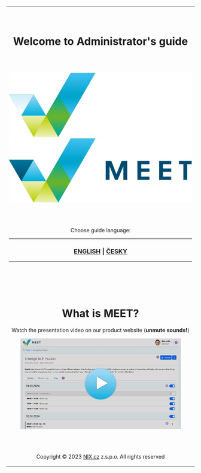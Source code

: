 <table border="0">
<tr><td align=center>

<br />
<br />


# Welcome to Administrator's guide
<br />

![](_data/w100.gif)
[![MEET](_data/MEET_H_04B.svg#gh-dark-mode-only "MEET")](en/README.md#gh-dark-mode-only)
[![MEET](_data/MEET_H_03B.svg#gh-light-mode-only "MEET")](en/README.md#gh-light-mode-only)


<br /><br />

Choose guide language:

---
###  [ENGLISH](en/README.md) | [ČESKY](cs/README.md) 

---
<br /><br /><br /><br />
# What is MEET?

Watch the presentation video on our product website (**unmute sounds!**)

[![Watch the video](_data/meet-preview.png)](https://nix.cz/en/meet/)



<br /><br />


Copyright &copy; 2023 [NIX.cz](https://nix.cz) z.s.p.o. All rights reserved

</td></tr></table>




</p>

